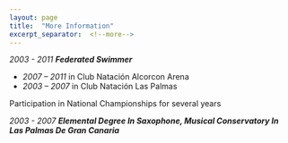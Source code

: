 ```yaml
---
layout: page
title:  "More Information"
excerpt_separator:  <!--more-->
---
```


*2003 - 2011*
***Federated Swimmer***

- *2007 – 2011* in Club Natación Alcorcon Arena
- *2003 – 2007* in Club Natación Las Palmas

Participation in National Championships for several years

*2003 - 2007*
***Elemental Degree In Saxophone, Musical Conservatory In Las Palmas De Gran Canaria***
